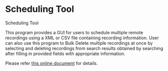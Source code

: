 Scheduling Tool
=====================

Scheduling Tool

This program provides a GUI for users to schedule multiple remote recordings using a XML or CSV file containing recording information. User can also use this program to Bulk Delete multiple recordings at once by selecting and deleting recordings from search results obtained by searching after filling in provided fields with appropriate information.

Please refer [this online document](https://support.panopto.com/articles/Documentation/scheduling-tool) for details.
